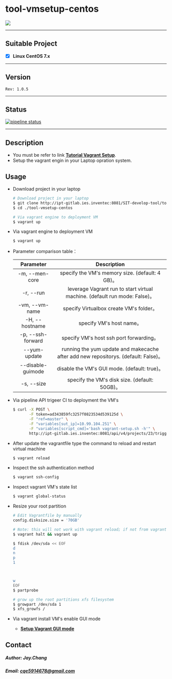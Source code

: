 tool-vmsetup-centos
=========================

[![](http://ipt-gitlab.ies.inventec:8000/images/vagrant_photo.jpg)](#tool-vmsetup-centos)

---

## Suitable Project
   - [x] **Linux CentOS 7.x**

---

## Version
`Rev: 1.0.5`

---

## Status

[![pipeline status](http://ipt-gitlab.ies.inventec:8081/SIT-develop-tool/tool-vmsetup-centos/badges/master/pipeline.svg)](http://ipt-gitlab.ies.inventec:8081/SIT-develop-tool/tool-vmsetup-centos/commits/master)

---

## Description

  - You must be refer to link **[Tutorial Vagrant Setup](http://ipt-gitlab.ies.inventec:8081/Gitlab/Wiki/wikis/DevOps/Vagrant)**.
  - Setup the vagrant engin in your Laptop opration system.

## Usage

  - Download project in your laptop

    ```bash
    # Download project in your laptop
    $ git clone http://ipt-gitlab.ies.inventec:8081/SIT-develop-tool/tool-vmsetup-centos.git
    $ cd ./tool-vmsetup-centos

    # Via vagrant engine to deployment VM
    $ vagrant up
    ```

  - Via vagrant engine to deployment VM

    ```bash
    $ vagrant up
    ```

  - Parameter comparison table：

    |   **Parameter**   |                 **Description**                 |
    |:-----------------:|:-----------------------------------------------:|
    |  -m, --men-core   | specify the VM's memory size. (default: 4 GB)。   |
    |  -r, --run        | leverage Vagrant run to start virtual machine. (default run mode: False)。 |
    |  -vm, --vm-name   | specify Virtualbox create VM's folder。         |
    |  -H, --hostname   | specify VM's host name。                        |
    |  -p, --ssh-forward| specify VM's host ssh port forwarding。          |
    |  --yum-update     | running the yum update and makecache after add new repositorys. (default: False)。|
    |  --disable-guimode  | disable the VM's GUI mode. (default: true)。  |
    |  -s, --size       | specify the VM's disk size. (default: 50GB)。  |


  - Via pipeline API trigeer CI to deployment the VM's

    ```bash
    $ curl -X POST \
           -F token=ad343859fc3257f0823534d539125d \
           -F "ref=master" \
           -F "variables[sut_ip]=10.99.104.251" \
           -F "variables[script_cmd]='bash vagrant-setup.sh -h'" \
           http://ipt-gitlab.ies.inventec:8081/api/v4/projects/23/trigger/pipeline
    ```

  - After update the vagrantfile type the command to reload and restart virtual machine


    ```bash
    $ vagrant reload
    ```

  - Inspect the ssh authentication method


    ```bash
    $ vagrant ssh-config

    ```

  - Inspect vagrant VM's state list

    ```bash
    $ vagrant global-status
    ```

  - Resize your root partition

    ```bash
    # Edit Vagrantfile by manually
    config.disksize.size = '70GB'
    ```

    ```bash
    # Note: this will not work with vagrant reload; if not from vagrant-setup.sh
    $ vagrant halt && vagrant up
    ```

    ```bash
    $ fdisk /dev/sda << EOF
    d
    n
    p
    1



    w
    EOF
    $ partprobe
    ```

    ```bash
    # grow up the root partitions xfs filesystem
    $ growpart /dev/sda 1
    $ xfs_growfs /
    ```

  - Via vagrant install VM's enable GUI mode

    - **[Setup Vagrant GUI mode](https://codingbee.net/vagrant/vagrant-enabling-a-centos-vms-gui-mode)** <br>

## Contact
##### Author: Jay.Chang
##### Email: cqe5914678@gmail.com
